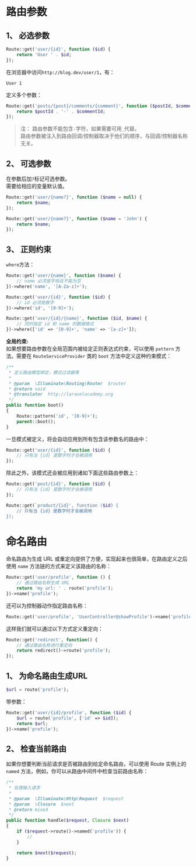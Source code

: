 # 路由参数
## 1、 必选参数
```php
Route::get('user/{id}', function ($id) {
    return 'User ' . $id;
});
```
在浏览器中访问`http://blog.dev/user/1`，有：  
```
User 1
```
定义多个参数：  
```php
Route::get('posts/{post}/comments/{comment}', function ($postId, $commentId) {
    return $postId . '-' . $commentId;
});
```
>注： 路由参数不能包含`-`字符，如果需要可用`_`代替。  
路由参数被注入到路由回调/控制器取决于他们的顺序，与回调/控制器名称无关。  

## 2、 可选参数
在参数后加`?`标记可选参数。  
需要给相应的变量默认值。  
```php
Route::get('user/{name?}', function ($name = null) {
    return $name;
});

Route::get('user/{name?}', function ($name = 'John') {
    return $name;
});
```

## 3、 正则约束
`where`方法：  
```php
Route::get('user/{name}', function ($name) {
    // name 必须是字母且不能为空
})->where('name', '[A-Za-z]+');

Route::get('user/{id}', function ($id) {
    // id 必须是数字
})->where('id', '[0-9]+');

Route::get('user/{id}/{name}', function ($id, $name) {
    // 同时指定 id 和 name 的数据格式
})->where(['id' => '[0-9]+', 'name' => '[a-z]+']);
```

**全局约束:**  
如果想要路由参数在全局范围内被给定正则表达式约束，可以使用 `pattern` 方法。需要在 `RouteServiceProvider` 类的 `boot` 方法中定义这种约束模式：  
```php
/**
 * 定义路由模型绑定，模式过滤器等
 *
 * @param  \Illuminate\Routing\Router  $router
 * @return void
 * @translator  http://laravelacademy.org
 */
public function boot()
{
    Route::pattern('id', '[0-9]+');
    parent::boot();
}
```
一旦模式被定义，将会自动应用到所有包含该参数名的路由中：  
```php
Route::get('user/{id}', function ($id) {
    // 只有当 {id} 是数字时才会被调用
});
```
除此之外，该模式还会被应用到诸如下面这些路由参数上：  
```php
Route::get('post/{id}', function ($id) {
    // 只有当 {id} 是数字时才会被调用
});

Route::get(`product/{id}', function ($id) {
    // 只有当 {id} 是数字时才会被调用
});
```


# 命名路由
命名路由为生成 URL 或重定向提供了方便，实现起来也很简单，在路由定义之后使用 `name` 方法链的方式来定义该路由的名称：  
```php
Route::get('user/profile', function () {
    // 通过路由名称生成 URL
    return 'my url: ' . route('profile');
})->name('profile');
```
还可以为控制器动作指定路由名称：  
```php
Route::get('user/profile', 'UserController@showProfile')->name('profile');
```
这样我们就可以通过以下方式定义重定向：  
```php
Route::get('redirect', function() {
    // 通过路由名称进行重定向
    return redirect()->route('profile');
});
```

## 1、 为命名路由生成URL
```php
$url = route('profile');
```
带参数：  
```php
Route::get('user/{id}/profile', function ($id) {
    $url = route('profile', ['id' => $id]);
    return $url;
})->name('profile');
```

## 2、 检查当前路由
如果你想要判断当前请求是否被路由到给定命名路由，可以使用 Route 实例上的 `named` 方法，例如，你可以从路由中间件中检查当前路由名称：  
```php
/**
 * 处理输入请求
 *
 * @param  \Illuminate\Http\Request  $request
 * @param  \Closure  $next
 * @return mixed
 */
public function handle($request, Closure $next)
{
    if ($request->route()->named('profile')) {
        //
    }

    return $next($request);
}
```

